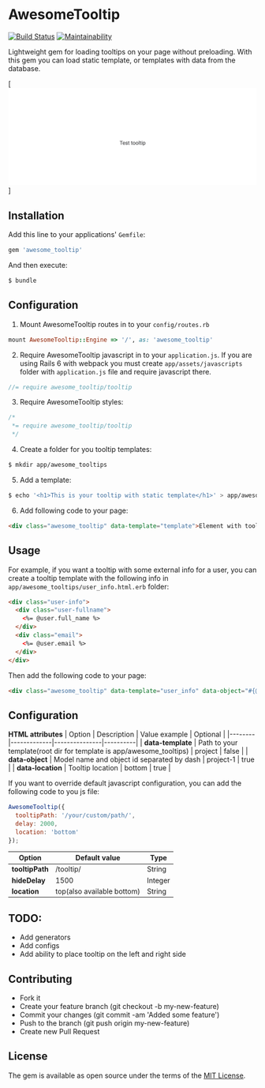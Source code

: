 # AwesomeTooltip
[![Build Status](https://travis-ci.com/BogdanBusko/awesome_tooltip.svg?branch=master)](https://travis-ci.com/BogdanBusko/awesome_tooltip)
[![Maintainability](https://api.codeclimate.com/v1/badges/13a8f6106b17b50e9943/maintainability)](https://codeclimate.com/github/BogdanBusko/awesome_tooltip/maintainability)

Lightweight gem for loading tooltips on your page without preloading. With this gem you can load static template, or templates with data from the database.

[<img src="./preview.gif" />]

## Installation
Add this line to your applications' `Gemfile`:

```ruby
gem 'awesome_tooltip'
```

And then execute:
```bash
$ bundle
```

## Configuration

1. Mount AwesomeTooltip routes in to your `config/routes.rb`
```ruby
mount AwesomeTooltip::Engine => '/', as: 'awesome_tooltip'
```

2. Require AwesomeTooltip javascript in to your `application.js`. If you are using Rails 6 with webpack you must create `app/assets/javascripts` folder with `application.js` file and require javascript there.
```javascript
//= require awesome_tooltip/tooltip
```

3. Require AwesomeTooltip styles:
```css
/*
 *= require awesome_tooltip/tooltip
 */
```

4. Create a folder for you tooltip templates:
```bash
$ mkdir app/awesome_tooltips
```

5. Add a template:
```bash
$ echo '<h1>This is your tooltip with static template</h1>' > app/awesome_tooltips/template.html.erb
```

6. Add following code to your page:
```html
<div class="awesome_tooltip" data-template="template">Element with tooltip</div>
```

## Usage
For example, if you want a tooltip with some external info for a user, you can create a tooltip template with the following info in `app/awesome_tooltips/user_info.html.erb` folder: 
```html
<div class="user-info">
  <div class="user-fullname">
    <%= @user.full_name %>
  </div>
  <div class="email">
    <%= @user.email %>
  </div>
</div>
``` 

Then add the following code to your page:
```html
<div class="awesome_tooltip" data-template="user_info" data-object="#{@user.class.name.downcase}-#{@user.id}"><%= @user.full_name %></div>
```

## Configuration
**HTML attributes**
| Option | Description | Value example | Optional |
|--------|-------------|---------------|----------|
| **data-template** | Path to your template(root dir for template is app/awesome_tooltips) | project | false |
| **data-object** | Model name and object id separated by dash | project-1 | true |
| **data-location** | Tooltip location | bottom | true |

If you want to override default javascript configuration, you can add the following code to you js file:
```javascript
AwesomeTooltip({
  tooltipPath: '/your/custom/path/',
  delay: 2000,
  location: 'bottom'
});
```

| Option | Default value | Type |
|--------|---------------|------|
| **tooltipPath** | /tooltip/ | String |
| **hideDelay** | 1500 | Integer |
| **location** | top(also available bottom) | String | 

## TODO:
  - Add generators
  - Add configs
  - Add ability to place tooltip on the left and right side

## Contributing
- Fork it
- Create your feature branch (git checkout -b my-new-feature)
- Commit your changes (git commit -am 'Added some feature')
- Push to the branch (git push origin my-new-feature)
- Create new Pull Request

## License
The gem is available as open source under the terms of the [MIT License](https://opensource.org/licenses/MIT).
